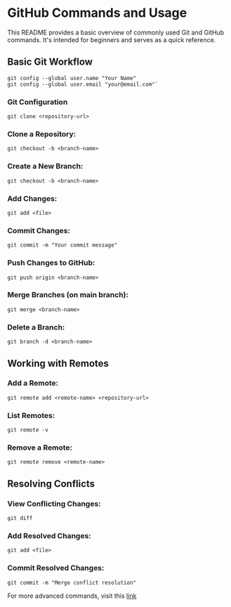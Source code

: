 # GitHub Commands and Usage

This README provides a basic overview of commonly used Git and GitHub commands. It's intended for beginners and serves as a quick reference.

## Basic Git Workflow
     
    git config --global user.name "Your Name"
    git config --global user.email "your@email.com"`

### Git Configuration
    git clone <repository-url>

### Clone a Repository:
    git checkout -b <branch-name>

### Create a New Branch:
    git checkout -b <branch-name>

### Add Changes:
    git add <file>

### Commit Changes:
    git commit -m "Your commit message"

### Push Changes to GitHub:
    git push origin <branch-name>

### Merge Branches (on main branch):
    git merge <branch-name>

### Delete a Branch:
    git branch -d <branch-name>

## Working with Remotes

### Add a Remote:
    git remote add <remote-name> <repository-url>

### List Remotes:
    git remote -v

### Remove a Remote:
    git remote remove <remote-name>

## Resolving Conflicts

### View Conflicting Changes:
    git diff

### Add Resolved Changes:
    git add <file>

### Commit Resolved Changes:
    git commit -m "Merge conflict resolution"

For more advanced commands, visit this 
[link](https://linear.app/antstack/issue/LEA-861/backend-allow-user-to-update-their-own-details-except-for-changing-the](https://git-scm.com/docs/git#_git_commands)https://git-scm.com/docs/git#_git_commands)



